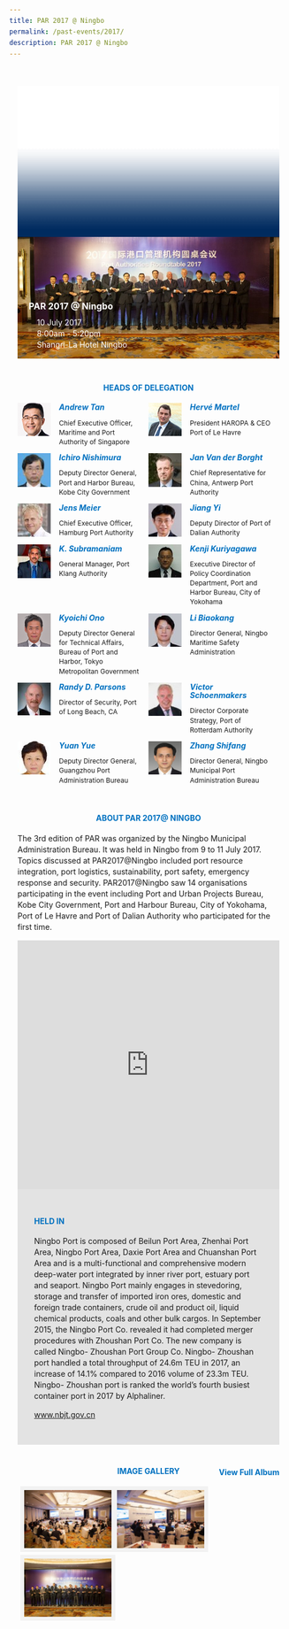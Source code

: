 ```yaml
---
title: PAR 2017 @ Ningbo
permalink: /past-events/2017/
description: PAR 2017 @ Ningbo
---
```

<style type="text/css">
	body {font-size:14px;line-height:1.42857143;}
	h1, h2, h3, h4, h5, h6 {line-height:1.1;}
	a[href$=".pdf"] {margin-left:0;}
	a[href$=".pdf"]:before {display:none;}
	.content ol {font-size:inherit;}
	.content p {margin:0 0 15px;font-size:inherit;line-height:inherit;}
	.content li, .content ol li {margin:0;font-size:inherit;line-height:inherit;}
	.mobile {display:block!important;}
	.desktop {display:none!important;}
	.navbar-end, .is-search-bar {display:none;}
	#main-content .bp-section {padding:0;}
	#main-content .bp-section-pagetitle {display:none;}
	#main-content .bp-container {width:100%;max-width:100%;min-height:250px;padding:0!important;}
	#main-content .bp-container .row {margin:0;}
	#main-content .bp-container .col {padding:0;}
	#main-content .col.is-8 {width:100%;margin:0;}
	#main-content .col.is-2.has-side-nav {display:none;}
	#main-content .bp-dropdown-button {background:#0fa678;color:#fff;text-transform: uppercase;}
	#main-content .bp-dropdown-button:hover, #main-content .bp-dropdown-button:focus {color:#fff;text-decoration:none;}
	@media(min-width:1280px) {
		.mobile {display:none!important;}
		.desktop {display:block!important;}
	}
	
	.par-main {padding:35px 15px;margin:0 auto;}
	.par-main .par-list-none {list-style:none;margin:0;}
	@media(min-width:992px) {
		.par-main {max-width:970px;}
	}
	@media(min-width:1024px) {
		.par-main {padding:35px 0;}
	}
	@media(min-width:1440px) {
		.par-main {max-width:1280px;}
	}
	
	figure {margin:0!important;}
	figcaption {font-style:normal!important;text-align:left;}
	.tab {margin:0 0 40px;}
	.tab-nav {position:absolute;display:none;width:300px;height:385px;z-index:9;overflow-y:auto;}
	.tab-nav>ul {list-style:none;padding:0;margin:0;}
	.tab-nav>ul>li {margin:0!important;}
	.tab-nav>ul>li+li {border-top:1px solid #fff;}
	.tab-nav>ul>li>a {position:relative;display:block;height:96px;padding:15px 45px 15px 30px;margin:0;font-size:20px;font-weight:700;background:#002b5f;color:#fff;text-decoration:none;text-transform:uppercase;}
	.tab-nav>ul>li>a:hover, .tab-nav>ul>li>a:focus {color:#fff;text-decoration:none;}
	.tab-nav>ul>li.active>a {background:#0fa678;}
	.tab-nav>ul>li.active>a:before {position:absolute;display:block;content:'';top:50%;right:15px;border-style: solid;border-width:10px 0 10px 15px;border-color: transparent transparent transparent #fff;transform:translateY(-50%);}
	.tab>.tab-content {position:relative;margin:0!important;border:0;}
	.tab>.tab-content>img.overlay {position:absolute;top:0;left:0;}
	.tab>.tab-content>figcaption {position:absolute;bottom:0;left:0;padding:20px;color:#fff;}
	.tab>.tab-content>figcaption>h3 {margin:0 0 10px;font-size:16px;font-weight:700;color:#fff;}
	.tab>.tab-content>figcaption>ul {list-style:none;padding:0;margin:0;}
	.tab>.tab-content>figcaption>ul>li {margin:0;}
	.tab>.tab-content>figcaption>ul>li>i {margin:0 15px 0 0;}
	.par-title {margin:40px 0 20px!important;font-size:14px;font-weight:700;color:#0071c0!important;text-align:center;text-transform:uppercase;}
	.par-delegate-list {display:flex;flex-wrap:wrap;list-style:none!important;padding:0;margin:0!important;}
	.par-delegate-list>li {width:100%;margin:0;}
	.par-delegate {position:relative;}
	.par-delegate>img {position:absolute;width:60px!important;margin:0 15px 0 0!important;top:0;left:0;}
	.par-delegate>figcaption {padding:0 0 0 75px;min-height:60px;}
	.par-delegate>figcaption>h5 {margin:0;font-size:14px;font-weight:700;color:#0071c0;}
	.par-delegate>figcaption>strong {display:block;}
	.par-delegate>figcaption>p {font-size:12px;}
	.par-map {display:flex;flex-wrap:wrap;background:#e3e3e3;}
	.par-map>iframe {width:100%;}
	.par-map>figcaption {width:100%;padding:30px;}
	.par-map>figcaption>h4 {font-size:14px;font-weight:700;color:#0071c0!important;text-transform:uppercase;}
	.par-gallery {position:relative;}
	.par-gallery>ul {display:flex;flex-wrap:wrap;list-style:none;padding:0;margin:0;}
	.par-gallery>ul>li {width:100%;padding:0 5px;}
	.par-gallery>ul>li>img {border: 7px solid #f2f2f2;}
	.par-gallery-link>a{position:absolute;top:0;right:0;color: #0071c0;font-weight: 700;text-decoration:none;}
	@media(min-width:480px) {
		.par-gallery>ul>li {width:50%;}
	}
	@media(min-width:768px) {
		.par-delegate-list>li {width:50%;}
		.par-delegate>figcaption {padding:0 15px 0 75px;}
		.par-gallery>ul>li {width:33.3333%;}
	}
	@media(min-width:992px) {
		.par-delegate-list>li {width:25%;}
		.par-gallery>ul>li {width:25%;}
	}
	@media(min-width:1024px) {
		.tab {position:relative;height:385px;overflow:hidden;}
		.tab-nav {display:block;}
		.tab>.tab-content {margin:0 0 0 300px!important;}
		.par-title {font-size:20px;text-align:left;}
		.par-map>iframe, .par-map>figcaption {width:50%;}
		.par-map>figcaption>h4 {font-size:20px;}
	}
	@media(min-width:1440px) {
		.tab {position:relative;height:520px;overflow:hidden;}
		.tab-nav {width:375px;height:520px;}
		.tab-nav>ul>li>a {height:130px;}
		.tab>.tab-content {margin:0 0 0 375px!important;}
	}
</style>
<div class="par-main">
	<div class="tab">
		<div class="tab-nav">
			<ul>
				<li><a href="/past-events/2022">PAR 2022 @ Abu Dhabi</a></li>
				<li><a href="/past-events/2021">PAR 2021 @ Antwerp</a></li>
				<li><a href="/past-events/2020">PAR COVID-19 Declaration</a></li>
				<li><a href="/past-events/2019">PAR 2019 @ Kobe</a></li>
				<li><a href="/past-events/2018">PAR 2018 @ Long Beach</a></li>
				<li class="active"><a href="/past-events/2017">PAR 2017 @ Ningbo</a></li>
				<li><a href="/past-events/2016">PAR 2016 @ Rotterdam</a></li>
				<li><a href="/past-events/2015">PAR 2015 @ Singapore</a></li>
			</ul>
		</div>
		<figure class="tab-content">
			<img src="/images/Shared/bg-past-events-overlay-m.png" class="overlay is-hidden-desktop">
			<img src="/images/Shared/bg-past-events-overlay-d.png" class="overlay is-hidden-touch">
			<img src="/images/Event2017/bg-past-events-m.jpg" class="is-hidden-desktop">
			<img src="/images/Event2017/bg-past-events-d.jpg" class="is-hidden-touch">
			<figcaption>
				<h3>PAR 2017 @ Ningbo</h3>
				<ul>
					<li><i class="sgds-icon sgds-icon-calendar"></i>10 July 2017</li>
					<li><i class="sgds-icon sgds-icon-clock"></i>8:00am - 5:20pm</li>
					<li><i class="sgds-icon sgds-icon-place"></i>Shangri-La Hotel Ningbo</li>
				</ul>
			</figcaption>
		</figure>
	</div>
	<h4 class="par-title">Heads of Delegation</h4>
	<ul class="par-delegate-list">
		<li>
			<figure class="par-delegate">
				<img src="/images/Event2017/Delegation/andrew-tan.png" alt="Andrew Tan">
				<figcaption>
					<h5>Andrew Tan</h5>
					<p>Chief Executive Officer, Maritime and Port Authority of Singapore</p>
				</figcaption>
			</figure>
		</li>
		<li>
			<figure class="par-delegate">
				<img src="/images/Event2017/Delegation/herve-martel.png" alt="Hervé Martel">
				<figcaption>
					<h5>Hervé Martel</h5>
					<p>President HAROPA &amp; CEO Port of Le Havre</p>
				</figcaption>
			</figure>
		</li>
		<li>
			<figure class="par-delegate">
				<img src="/images/Event2017/Delegation/ichiro-nishimura.jpg" alt="Ichiro Nishimura">
				<figcaption>
					<h5>Ichiro Nishimura</h5>
					<p>Deputy Director General, Port and Harbor Bureau, Kobe City Government</p>
				</figcaption>
			</figure>
		</li>
		<li>
			<figure class="par-delegate">
				<img src="/images/Event2017/Delegation/jan-van-der-borght.jpg" alt="Jan Van der Borght">
				<figcaption>
					<h5>Jan Van der Borght</h5>
					<p>Chief Representative for China, Antwerp Port Authority</p>
				</figcaption>
			</figure>
		</li>
		<li>
			<figure class="par-delegate">
				<img src="/images/Event2017/Delegation/jens-meier.jpg" alt="Jens Meier">
				<figcaption>
					<h5>Jens Meier</h5>
					<p>Chief Executive Officer, Hamburg Port Authority</p>
				</figcaption>
			</figure>
		</li>
		<li>
			<figure class="par-delegate">
				<img src="/images/Event2017/Delegation/jiang-yi.jpg" alt="Jiang Yi">
				<figcaption>
					<h5>Jiang Yi</h5>
					<p>Deputy Director of Port of Dalian Authority</p>
				</figcaption>
			</figure>
		</li>
		<li>
			<figure class="par-delegate">
				<img src="/images/Event2017/Delegation/k-subramaniam.jpg" alt="K. Subramaniam">
				<figcaption>
					<h5>K. Subramaniam</h5>
					<p>General Manager, Port Klang Authority</p>
				</figcaption>
			</figure>
		</li>
		<li>
			<figure class="par-delegate">
				<img src="/images/Event2017/Delegation/kenji-kuriyagawa.jpg" alt="Kenji Kuriyagawa">
				<figcaption>
					<h5>Kenji Kuriyagawa</h5>
					<p>Executive Director of Policy Coordination Department, Port and Harbor Bureau, City of Yokohama</p>
				</figcaption>
			</figure>
		</li>
		<li>
			<figure class="par-delegate">
				<img src="/images/Event2017/Delegation/kyoichi-ono.png" alt="Kyoichi Ono">
				<figcaption>
					<h5>Kyoichi Ono</h5>
					<p>Deputy Director General for Technical Affairs, Bureau of Port and Harbor, Tokyo Metropolitan Government</p>
				</figcaption>
			</figure>
		</li>
		<li>
			<figure class="par-delegate">
				<img src="/images/Event2017/Delegation/li-biao-kang.jpg" alt="Li Biaokang">
				<figcaption>
					<h5>Li Biaokang</h5>
					<p>Director General, Ningbo Maritime Safety Administration</p>
				</figcaption>
			</figure>
		</li>
		<li>
			<figure class="par-delegate">
				<img src="/images/Event2017/Delegation/randy-d-parsons.jpg" alt="Randy D. Parsons">
				<figcaption>
					<h5>Randy D. Parsons</h5>
					<p>Director of Security, Port of Long Beach, CA</p>
				</figcaption>
			</figure>
		</li>
		<li>
			<figure class="par-delegate">
				<img src="/images/Event2017/Delegation/victor-schoenmakers.jpg" alt="Victor Schoenmakers">
				<figcaption>
					<h5>Victor Schoenmakers</h5>
					<p>Director Corporate Strategy, Port of Rotterdam Authority</p>
				</figcaption>
			</figure>
		</li>
		<li>
			<figure class="par-delegate">
				<img src="/images/Event2017/Delegation/yuan-yue.jpg" alt="Yuan Yue">
				<figcaption>
					<h5>Yuan Yue</h5>
					<p>Deputy Director General, Guangzhou Port Administration Bureau</p>
				</figcaption>
			</figure>
		</li>
		<li>
			<figure class="par-delegate">
				<img src="/images/Event2017/Delegation/zhang-shi-fang.png" alt="Zhang Shifang">
				<figcaption>
					<h5>Zhang Shifang</h5>
					<p>Director General, Ningbo Municipal Port Administration Bureau</p>
				</figcaption>
			</figure>
		</li>
	</ul>
	<h4 class="par-title">ABOUT PAR 2017@ NINGBO</h4>
	<p>The 3rd edition of PAR was organized by the Ningbo Municipal Administration Bureau. It was held in Ningbo from 9 to 11 July 2017. Topics discussed at PAR2017@Ningbo included port resource integration, port logistics, sustainability, port safety, emergency response and security. PAR2017@Ningbo saw 14 organisations participating in the event including Port and Urban Projects Bureau, Kobe City Government, Port and Harbour Bureau, City of Yokohama, Port of Le Havre and Port of Dalian Authority who participated for the first time.</p>
	<figure class="par-map">
		<iframe title="Map of Port Ningbo" src="https://www.google.com/maps/embed?pb=!1m18!1m12!1m3!1d3459.860878295499!2d121.55994516522674!3d29.868285781946813!2m3!1f0!2f0!3f0!3m2!1i1024!2i768!4f13.1!3m3!1m2!1s0x344d6335cf214517%3A0xe24e3b18eece0162!2sShangri-La+Hotel+Ningbo%2C+Jiangdong+Qu%2C+Ningbo+Shi%2C+Zhejiang+Sheng%2C+China%2C+315020!5e0!3m2!1sen!2ssg!4v1498719048480" width="600" height="450" frameborder="0" style="border:0" allowfullscreen=""></iframe>
		<figcaption>
			<h4 dir="ltr">Held In</h4>
			<p>Ningbo Port is composed of Beilun Port Area, Zhenhai Port Area, Ningbo Port Area, Daxie Port Area and Chuanshan Port Area and is a multi-functional and comprehensive modern deep-water port integrated by inner river port, estuary port and seaport. Ningbo Port mainly engages in stevedoring, storage and transfer of imported iron ores, domestic and foreign trade containers, crude oil and product oil, liquid chemical products, coals and other bulk cargos. In September 2015, the Ningbo Port Co. revealed it had completed merger procedures with Zhoushan Port Co. The new company is called Ningbo- Zhoushan Port Group Co. Ningbo- Zhoushan port handled a total throughput of 24.6m TEU in 2017, an increase of 14.1% compared to 2016 volume of 23.3m TEU. Ningbo- Zhoushan port is ranked the world’s fourth busiest container port in 2017 by Alphaliner.</p>
			<p><a href="http://www.nbjt.gov.cn/" target="_blank">www.nbjt.gov.cn</a></p>
		</figcaption>
	</figure>
	<div class="par-gallery">
		<h4 class="par-title">Image Gallery</h4>
		<ul class="clearfix">
			<li><img src="/images/Event2017/photogallery-1.jpg" alt="Photo Gallery 2017"></li>
			<li><img src="/images/Event2017/photogallery-2.jpg" alt="Photo Gallery 2017"></li>
			<li><img src="/images/Event2017/photogallery-3.jpg" alt="Photo Gallery 2017"></li>
		</ul>
		<div class="par-gallery-link"><a href="https://www.flickr.com/photos/mpa_singapore/albums/72157669605630518" target="_blank">View Full Album</a></div>
	</div>
</div>